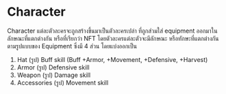 # Character

Character แต่ละตัวละครจะถูกสร้างขึ้นมาเป็นตัวละครเปล่า ที่ถูกส่วมใส่ equipment ออกมาในลักษณะที่แตกต่างกัน หรือที่เรียกว่า NFT โดยตัวละครแต่ละตัวจะมีลักษณะ หรือทักษะที่แตกต่างกันตามรูปแบบของ Equipment ซึ่งมี 4 ส่วน โดยแบ่งออกเป็น

1. Hat (รูป) Buff skill (Buff +Armor, +Movement, +Defensive, +Harvest)
2. Armor (รูป) Defensive skill
3. Weapon (รูป) Damage skill
4. Accessories (รูป) Movement skill
